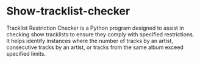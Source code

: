 # Show-tracklist-checker
Tracklist Restriction Checker is a Python program designed to assist in checking show tracklists to ensure they comply with specified restrictions. It helps identify instances where the number of tracks by an artist, consecutive tracks by an artist, or tracks from the same album exceed specified limits.
